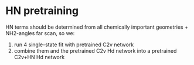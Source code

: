 # HN pretraining
HN terms should be determined from all chemically important geometries + NH2-angles far scan, so we:
1. run 4 single-state fit with pretrained C2v network
2. combine them and the pretrained C2v Hd network into a pretrained C2v+HN Hd network
